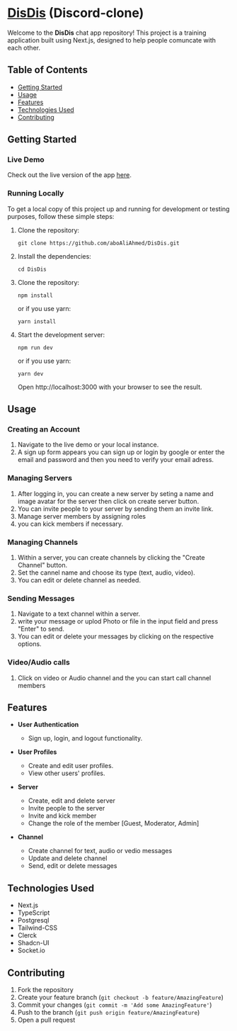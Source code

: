 # [DisDis](https://dis21.up.railway.app/servers/185ec944-c8f8-4a84-a690-5fa629581376/channels/75f67997-6070-432c-b456-17db3a524d91) (Discord-clone)

Welcome to the **DisDis** chat app repository! This project is a training application built using Next.js, designed to help people comuncate with each other.

## Table of Contents

- [Getting Started](#getting-started)
- [Usage](#usage)
- [Features](#features)
- [Technologies Used](#technologies-used)
- [Contributing](#contributing)

## Getting Started

### Live Demo

Check out the live version of the app [here](https://dis21.up.railway.app/servers/185ec944-c8f8-4a84-a690-5fa629581376/channels/75f67997-6070-432c-b456-17db3a524d91).

### Running Locally

To get a local copy of this project up and running for development or testing purposes, follow these simple steps:

1. Clone the repository:
   ```
   git clone https://github.com/aboAliAhmed/DisDis.git
   ```
2. Install the dependencies:
   ```
   cd DisDis
   ```
3. Clone the repository:
   ```
   npm install
   ```
   or if you use yarn:
   ```
   yarn install
   ```
4. Start the development server:
   ```
   npm run dev
   ```
   or if you use yarn:
   ```
   yarn dev
   ```
   Open http://localhost:3000 with your browser to see the result.

## Usage

### Creating an Account

1. Navigate to the live demo or your local instance.
2. A sign up form appears you can sign up or login by google or enter the email and password and then you need to verify your email adress.

### Managing Servers

1. After logging in, you can create a new server by seting a name and image avatar for the server then click on create server button.
2. You can invite people to your server by sending them an invite link.
3. Manage server members by assigning roles
4. you can kick members if necessary.

### Managing Channels

1. Within a server, you can create channels by clicking the "Create Channel" button.
2. Set the cannel name and choose its type (text, audio, video).
3. You can edit or delete channel as needed.

### Sending Messages

1. Navigate to a text channel within a server.
2. write your message or uplod Photo or file in the input field and press "Enter" to send.
3. You can edit or delete your messages by clicking on the respective options.

### Video/Audio calls

1. Click on video or Audio channel and the you can start call channel members

## Features

- **User Authentication**

  - Sign up, login, and logout functionality.

- **User Profiles**

  - Create and edit user profiles.
  - View other users' profiles.

- **Server**

  - Create, edit and delete server
  - Invite people to the server
  - Invite and kick member
  - Change the role of the member [Guest, Moderator, Admin]

- **Channel**

  - Create channel for text, audio or vedio messages
  - Update and delete channel
  - Send, edit or delete messages

## Technologies Used

- Next.js
- TypeScript
- Postgresql
- Tailwind-CSS
- Clerck
- Shadcn-UI
- Socket.io

## Contributing

1. Fork the repository
2. Create your feature branch (`git checkout -b feature/AmazingFeature`)
3. Commit your changes (`git commit -m 'Add some AmazingFeature'`)
4. Push to the branch (`git push origin feature/AmazingFeature`)
5. Open a pull request
